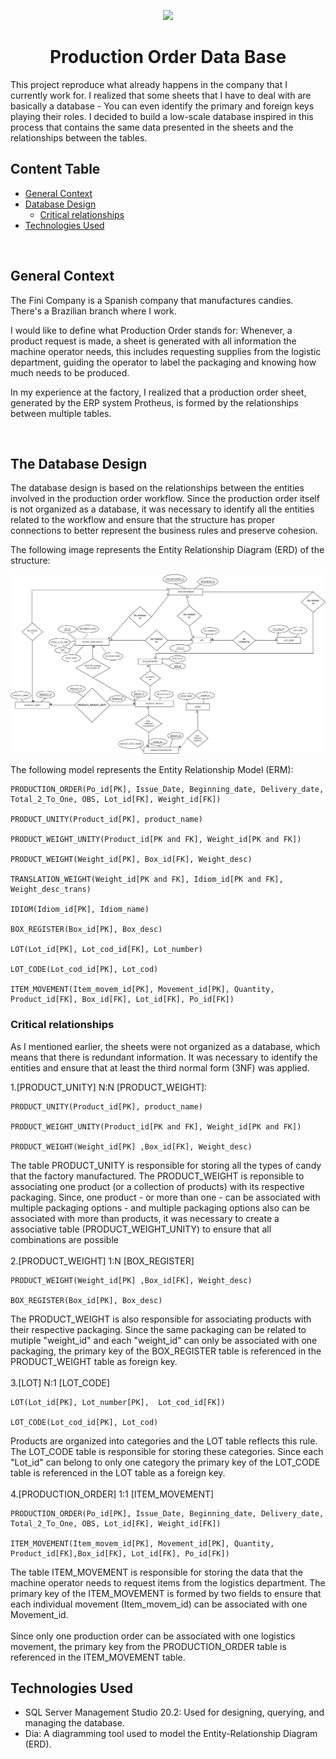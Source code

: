 <p width="100%" align="center">
<!-- a largura é 100%, pois representa a proporção completa da faixa superior do paragrafo -->
    <img src="./images/GitHub-Logo.png" width="200px">
</p>    
<!-- Usei barra antes do "p" para fechar paragrafo -->
<h1 id = "projectDescription" align="center">Production Order Data Base</h1>
<p>This project reproduce what already happens in the company that I currently work for. I realized that some sheets that I have to deal with are basically a database - You can even identify the primary and foreign keys playing their roles. I decided to build a low-scale database inspired in this process that contains the same data presented in the sheets and the relationships between the tables. </p>


## Content Table

<ul>
    <li><a href = "#context">General Context</a></li>
    <li><a href = "#databasedesign">Database Design</a><ul>
    <li><a href = "#relationships">Critical relationships</a></li></ul></li>
    <li><a href = "#Technologies">Technologies Used</a></li>
</ul>

<br>
<h2 id="context"> General Context </h2>
<p>The Fini Company is a Spanish company that manufactures candies. There's a Brazilian branch where I work.<p>

<p>I would like to define what Production Order stands for: Whenever, a product request is made, a sheet is generated with all information the machine operator needs, this includes requesting supplies from the logistic department, guiding the operator to label the packaging and knowing how much needs to be produced. <p>

<p>In my experience at the factory, I realized that a production order sheet, generated by the ERP system Protheus, is formed by the relationships between multiple tables.<p>

<br>

<h2 id="databasedesign">The Database Design</h2>
<p>The database design is based on the relationships between the entities involved in the production order workflow. Since the production order itself is not organized as a database, it was necessary to identify all the entities related to the workflow and ensure that the structure has proper connections to better represent the business rules and preserve cohesion.<p>

<p>The following image represents the Entity Relationship Diagram (ERD) of the structure:   <p>
<img src="images/erd.jpeg" style-width: 100%; height: auto;>

<p>The following model represents the Entity Relationship Model (ERM):
    
    PRODUCTION_ORDER(Po_id[PK], Issue_Date, Beginning_date, Delivery_date, Total_2_To_One, OBS, Lot_id[FK], Weight_id[FK])

    PRODUCT_UNITY(Product_id[PK], product_name) 

    PRODUCT_WEIGHT_UNITY(Product_id[PK and FK], Weight_id[PK and FK]) 

    PRODUCT_WEIGHT(Weight_id[PK], Box_id[FK], Weight_desc)

    TRANSLATION_WEIGHT(Weight_id[PK and FK], Idiom_id[PK and FK], Weight_desc_trans)

    IDIOM(Idiom_id[PK], Idiom_name)

    BOX_REGISTER(Box_id[PK], Box_desc) 	

    LOT(Lot_id[PK], Lot_cod_id[FK], Lot_number) 

    LOT_CODE(Lot_cod_id[PK], Lot_cod) 

    ITEM_MOVEMENT(Item_movem_id[PK], Movement_id[PK], Quantity, Product_id[FK], Box_id[FK], Lot_id[FK], Po_id[FK])
 <p>
 <h3 id="relationships"> Critical relationships</h3>
 <p>As I mentioned earlier, the sheets were not organized as a database, which means that there is redundant  information. It was necessary to identify the entities and ensure that at least the third normal form (3NF) was applied. 

1.[PRODUCT_UNITY] N:N [PRODUCT_WEIGHT]:
 

    PRODUCT_UNITY(Product_id[PK], product_name) 

    PRODUCT_WEIGHT_UNITY(Product_id[PK and FK], Weight_id[PK and FK]) 

    PRODUCT_WEIGHT(Weight_id[PK] ,Box_id[FK], Weight_desc)   
The table PRODUCT_UNITY is responsible for storing all the types of candy that the factory manufactured. The PRODUCT_WEIGHT is reponsible to associating one product (or a collection of products) with its respective packaging.  Since, one product - or more than one - can be associated with multiple packaging options - and multiple packaging options also can be associated with more than products, it was necessary to create a associative table (PRODUCT_WEIGHT_UNITY) to ensure that all combinations are possible 
<br>
<br>
2.[PRODUCT_WEIGHT] 1:N [BOX_REGISTER]

    PRODUCT_WEIGHT(Weight_id[PK] ,Box_id[FK], Weight_desc)

    BOX_REGISTER(Box_id[PK], Box_desc) 	
The PRODUCT_WEIGHT is also responsible for associating products with their respective packaging. Since the same packaging can be related to mutiple "weight_id" and each "weight_id" can only be associated with one packaging, the primary key of the BOX_REGISTER table is referenced in the PRODUCT_WEIGHT table as foreign key.
<br>
<br>
3.[LOT] N:1 [LOT_CODE]

    LOT(Lot_id[PK], Lot_number[PK],  Lot_cod_id[FK]) 

    LOT_CODE(Lot_cod_id[PK], Lot_cod)
    
Products are organized into categories and the LOT table reflects this rule. The LOT_CODE table is responsible for storing these categories. Since each "Lot_id" can belong to only one category the primary key of the LOT_CODE table is referenced in the LOT table as a foreign key. 
<br>
<br>
4.[PRODUCTION_ORDER] 1:1 [ITEM_MOVEMENT]

    PRODUCTION_ORDER(Po_id[PK], Issue_Date, Beginning_date, Delivery_date, Total_2_To_One, OBS, Lot_id[FK], Weight_id[FK])

    ITEM_MOVEMENT(Item_movem_id[PK], Movement_id[PK], Quantity, Product_id[FK],Box_id[FK], Lot_id[FK], Po_id[FK])
The table ITEM_MOVEMENT is responsible for storing the data that the machine operator needs to request items from the logistics department. The primary key of the ITEM_MOVEMENT is formed by two fields to ensure that each individual movement (Item_movem_id) can be associated with one Movement_id. 
<br><br>
Since only one production order can be associated with one logistics movement, the primary key from the PRODUCTION_ORDER table is referenced in the ITEM_MOVEMENT table.
<p> 
<h2 id="Technologies">Technologies Used</h2>
<ul>
<li>SQL Server Management Studio 20.2: Used for designing, querying, and managing the database.</li>
<li>Dia: A diagramming tool used to model the Entity-Relationship Diagram (ERD).</li>


</ul>
